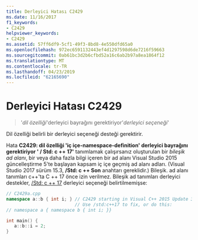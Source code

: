 ```yaml
---
title: Derleyici Hatası C2429
ms.date: 11/16/2017
f1_keywords:
- C2429
helpviewer_keywords:
- C2429
ms.assetid: 57ff6df9-5cf1-49f3-8bd8-4e550dfd65a0
ms.openlocfilehash: 972ec6591132443ef4d1297598d6de7216f59663
ms.sourcegitcommit: 0ab61bc3d2b6cfbd52a16c6ab2b97a8ea1864f12
ms.translationtype: MT
ms.contentlocale: tr-TR
ms.lasthandoff: 04/23/2019
ms.locfileid: "62165690"
---
```

# <a name="compiler-error-c2429"></a>Derleyici Hatası C2429

> '*dil özelliği*'derleyici bayrağını gerektiriyor'*derleyici seçeneği*'

Dil özelliği belirli bir derleyici seçeneği desteği gerektirir.

Hata **C2429: dil özelliği 'iç içe-namespace-definition' derleyici bayrağını gerektiriyor ' / Std: c ++ 17'** tanımlamak çalışırsanız oluşturulan bir *bileşik ad alanı*, bir veya daha fazla bilgi içeren bir ad alanı Visual Studio 2015 güncelleştirme 5'te başlayan kapsam iç içe geçmiş ad alanı adları. (Visual Studio 2017 sürüm 15.3, **/Std: c ++ Son** anahtarı gereklidir.) Bileşik. ad alanı tanımları c++'ta C ++ 17 önce izin verilmez. Bileşik ad tanımları derleyici destekler, [/Std: c ++ 17](../../build/reference/std-specify-language-standard-version.md) derleyici seçeneği belirtilmemişse:

```cpp
// C2429a.cpp
namespace a::b { int i; } // C2429 starting in Visual C++ 2015 Update 3.
                          // Use /std:c++17 to fix, or do this:
// namespace a { namespace b { int i; }}

int main() {
   a::b::i = 2;
}
```
